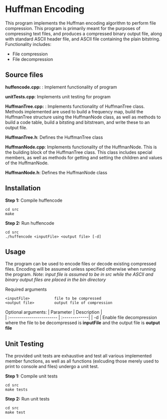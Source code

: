 # Huffman Encoding
This program implements the Huffman encoding algorithm to perform file compression. This program is primarily meant for the purposes of compressing text files, and produces a compressed binary output file, along with standard ASCII header file, and ASCII file containing the plain bitstring. Functionality includes:
- File compression
- File decompression

## Source files
**huffencode.cpp:** : Implement functionality of program

**unitTests.cpp**: Implements unit testing for program

**HuffmanTree.cpp:** : Implements functionality of HuffmanTree class. Methods implemented are used to build a frequency map, build the HuffmanTree structure using the HuffmanNode class, as well as methods to build a code table, build a bitsting and bitstream, and write these to an output file.

**HuffmanTree.h**: Defines the HuffmanTree class

**HuffmanNode.cpp**: Implements functionality of the HuffmanNode. This is the building block of the HuffmanTree class. This class includes special members, as well as methods for getting and setting the children and values of the HuffmanNode.

**HuffmanNode.h**: Defines the HuffmanNode class

## Installation
**Step 1:** Compile huffencode
```
cd src
make
```

**Step 2:** Run huffencode
```
cd src
./huffencode <inputFile> <output file> [-d]
```

## Usage
The program can be used to encode files or decode existing compressed files. Encoding will be assumed unless specified otherwise when running the program.
*Note: input file is assumed to be in src while the ASCII and binary output files are placed in the bin directory*

Required arguments 
```
<inputFile>           file to be compressed
<output file>         output file of compression
```

Optional arguments:
| Parameter                 | Description   |	
| :------------------------ | :-------------|
| -d | Enable file decompression where the file to be decompressed is <b>inputFile</b> and the output file is <b>output file</b>

## Unit Testing
The provided unit tests are exhaustive and test all various implemented member functions, as well as all functions (exlcuding those merely used to print to console and files) undergo a unit test. 

**Step 1:** Compile unit tests
```
cd src
make tests
```

**Step 2:** Run unit tests
```
cd src
make test
```